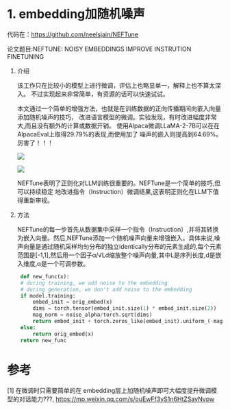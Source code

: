 # 1. embedding加随机噪声

代码在：https://github.com/neelsjain/NEFTune

论文题目:NEFTUNE: NOISY EMBEDDINGS IMPROVE INSTRUTION FINETUNING

1. 介绍

     该工作只在比较小的模型上进行微调，评估上也略显单一，解释上也不算太深入。
     不过实现起来非常简单，有资源的话可以快速试试。

     本文通过一个简单的增强方法，也就是在训练数据的正向传播期间向嵌入向量添加随机噪声的技巧，
     改进语言模型的微调。实验发现，有时改进幅度非常大,而且没有额外的计算或数据开销。
     使用Alpaca微调LLaMA-2-7B可以在在AlpacaEval上取得29.79%的表现,而使用加了
     噪声的嵌入则提高到64.69%。厉害了！！！
     
     ![](.03_Tricks_images/embedding随机噪声_实验1.png)
     
     ![](.03_Tricks_images/embedding随机噪声实验2.png)

     NEFTune表明了正则化对LLM训练很重要的。NEFTune是一个简单的技巧,但可以持续稳定
     地改进指令（Instruction）微调结果,这表明正则化在LLM下值得重新审视。

2. 方法

     NEFTune的每一步首先从数据集中采样一个指令（Instruction）,并将其转换为嵌入向量。然后,NEFTune添加一个随机噪声向量来增强嵌入。具体来说,噪声向量是通过随机采样均匀分布的独立identically分布的元素生成的,每个元素范围是[-1,1],然后用一个因子α/√Ld缩放整个噪声向量,其中L是序列长度,d是嵌入维度,α是一个可调参数。

     ```python
      def new_func(x):
      # during training, we add noise to the embedding
      # during generation, we don't add noise to the embedding
      if model.training:
          embed_init = orig_embed(x)
          dims = torch.tensor(embed_init.size(1) * embed_init.size(2))
          mag_norm = noise_alpha/torch.sqrt(dims)
          return embed_init + torch.zeros_like(embed_init).uniform_(-mag_norm, mag_norm)
      else:
          return orig_embed(x)
      return new_func 
     ```

# 参考

[1] 在微调时只需要简单的在 embedding层上加随机噪声即可大幅度提升微调模型的对话能力???, 
     https://mp.weixin.qq.com/s/ouEwFf3yS1n6HtZSayNvpw